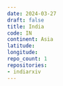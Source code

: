 ```yaml
---
date: 2024-03-27
draft: false
title: India
code: IN
continent: Asia
latitude:
longitude:
repo_count: 1
repositories:
- indiarxiv
---
```



